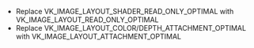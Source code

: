 * Replace VK_IMAGE_LAYOUT_SHADER_READ_ONLY_OPTIMAL with VK_IMAGE_LAYOUT_READ_ONLY_OPTIMAL
* Replace VK_IMAGE_LAYOUT_COLOR/DEPTH_ATTACHMENT_OPTIMAL with VK_IMAGE_LAYOUT_ATTACHMENT_OPTIMAL
